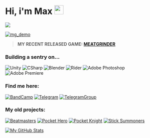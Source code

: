 # Hi, i'm Max <img src="https://github.com/TheDudeThatCode/TheDudeThatCode/blob/master/Assets/Hi.gif" width="29px">
![](https://komarev.com/ghpvc/?username=SLiGerr)

[![mg_demo](https://user-images.githubusercontent.com/23235631/216157729-1e53c8cf-dde4-4697-8b4c-bebf0ab24de9.png)](https://store.steampowered.com/app/1968710)
> **MY RECENT RELEASED GAME: [MEATGRINDER](https://store.steampowered.com/app/1968710)**

### Building a sentry on... 
![Unity](https://img.shields.io/badge/-Unity-090909?style=for-the-badge&logo=unity)
![CSharp](https://img.shields.io/badge/-CSharp-090909?style=for-the-badge&logo=csharp&logoColor=37E1FF)
![Blender](https://img.shields.io/badge/-Blender-090909?style=for-the-badge&logo=blender&logoColor=F4CA16)
![Rider](https://img.shields.io/badge/-Rider-090909?style=for-the-badge&logo=rider&logoColor=FF8F2D)
![Adobe Photoshop](https://img.shields.io/badge/-Adobe_Photoshop-090909?style=for-the-badge&logo=adobephotoshop&logoColor=007DFF)
![Adobe Premiere](https://img.shields.io/badge/-Adobe_Premiere_Pro-090909?style=for-the-badge&logo=adobepremierepro&logoColor=FF50A8)

### Find me here: 
[![BandCamp](https://img.shields.io/badge/-Bandcamp-090909?style=for-the-badge&logo=bandcamp&logoColor=318CE7)](https://bolttalk.bandcamp.com/community)
[![Telegram](https://img.shields.io/badge/-My_Telegram-090909?style=for-the-badge&logo=telegram&logoColor=318CE7)](https://t.me/BoltTalking) 
[![TelegramGroup](https://img.shields.io/badge/-Bolttalk_Group-090909?style=for-the-badge&logo=telegram&logoColor=318CE7)](https://t.me/bolttalk)

### My old projects: 
[![Beatmasters](https://img.shields.io/badge/-Beatmasters-090909?style=for-the-badge&logo=AppStore)](https://apps.apple.com/ru/app/beatmasters/id1490407365)
[![Pocket Hero](https://img.shields.io/badge/-Pocket_Hero-090909?style=for-the-badge&logo=GooglePlay)](https://play.google.com/store/apps/details?id=com.RoyalBytes.WarCraft.io)
[![Pocket Knight](https://img.shields.io/badge/-Pocket_Knight-090909?style=for-the-badge&logo=GooglePlay)](https://play.google.com/store/apps/details?id=com.RoyalBytes.PocketKnight)
[![Stick Summoners](https://img.shields.io/badge/-Stick_Summoners-090909?style=for-the-badge&logo=GooglePlay)](https://play.google.com/store/apps/details?id=com.RoyalBytes.PocketKnight)
        

[![My GitHub Stats](https://github-readme-stats.vercel.app/api/?username=SLiGerr&count_private=true&theme=tokyonight&showicons=true)]()

